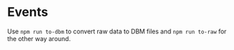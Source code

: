 # Events
Use `npm run to-dbm` to convert raw data to DBM files and `npm run to-raw` for the other way around.